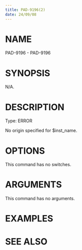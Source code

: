 ```yaml
---
title: PAD-9196(2)
date: 24/09/08
---
```


# NAME

PAD-9196 - PAD-9196

# SYNOPSIS

N/A.

# DESCRIPTION

Type: ERROR

No origin specified for $inst_name.

# OPTIONS

This command has no switches.

# ARGUMENTS

This command has no arguments.

# EXAMPLES

# SEE ALSO
